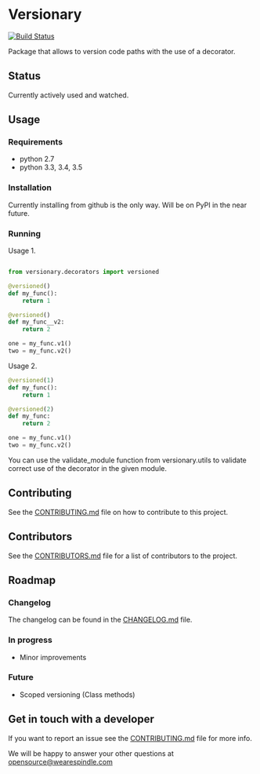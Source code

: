# Versionary

[![Build Status](https://travis-ci.org/wearespindle/versionary.svg?branch=develop)](https://travis-ci.org/wearespindle/versionary)

Package that allows to version code paths with the use of a decorator.

## Status

Currently actively used and watched.

## Usage

### Requirements

 * python 2.7
 * python 3.3, 3.4, 3.5

### Installation

Currently installing from github is the only way. Will be on PyPI in
the near future.

### Running

Usage 1.
```python

from versionary.decorators import versioned

@versioned()
def my_func():
    return 1

@versioned()
def my_func__v2:
    return 2

one = my_func.v1()
two = my_func.v2()
```

Usage 2.
```python
@versioned(1)
def my_func():
    return 1

@versioned(2)
def my_func:
    return 2

one = my_func.v1()
two = my_func.v2()
```

You can use the validate_module function from versionary.utils to
validate correct use of the decorator in the given module.


## Contributing

See the [CONTRIBUTING.md](CONTRIBUTING.md) file on how to contribute to this project.

## Contributors

See the [CONTRIBUTORS.md](CONTRIBUTORS.md) file for a list of contributors to the project.

## Roadmap

### Changelog

The changelog can be found in the [CHANGELOG.md](CHANGELOG.md) file.

### In progress

 * Minor improvements

### Future

 * Scoped versioning (Class methods)

## Get in touch with a developer

If you want to report an issue see the [CONTRIBUTING.md](CONTRIBUTING.md) file for more info.

We will be happy to answer your other questions at opensource@wearespindle.com
